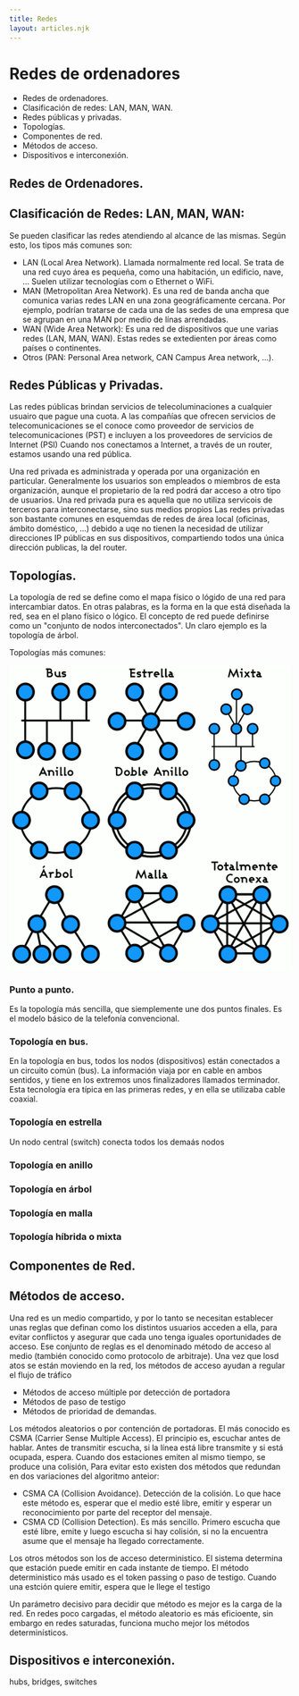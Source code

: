 ```yaml
---
title: Redes
layout: articles.njk
---
```


# Redes de ordenadores


- Redes de ordenadores. 
- Clasificación de redes: LAN, MAN, WAN. 
- Redes públicas y privadas. 
- Topologías. 
- Componentes de red. 
- Métodos de acceso. 
- Dispositivos e interconexión.

## Redes de Ordenadores.



## Clasificación de Redes: LAN, MAN, WAN: 

Se pueden clasificar las redes atendiendo al alcance de las mismas. Según esto, los tipos más comunes son: 

- LAN (Local Area Network). Llamada normalmente red local. Se trata de una red cuyo área es pequeña, como una habitación, un edificio, nave, ... Suelen utilizar tecnologías com o Ethernet o WiFi. 
- MAN (Metropolitan Area Network). Es una red de banda ancha que comunica varias redes LAN en una zona geográficamente cercana. Por ejemplo, podrían tratarse de cada una de las sedes de una empresa que se agrupan en una MAN por medio de línas arrendadas. 
- WAN (Wide Area Network): Es una red de dispositivos que une varias redes (LAN, MAN, WAN). Estas redes se extedienten por áreas como países o continentes. 
- Otros (PAN: Personal Area network, CAN Campus Area network, ...). 

## Redes Públicas y Privadas. 
Las redes públicas brindan servicios de telecoluminaciones a cualquier usuairo que pague una cuota. A las compañías que ofrecen servicios de telecomunicaciones se el conoce como proveedor de servicios de telecomunicaciones (PST) e incluyen a los proveedores de servicios de Internet (PSI)
Cuando nos conectamos a Internet, a través de un router, estamos usando una red pública.

Una red privada es administrada y operada por una organización en particular. Generalmente los usuarios son empleados o miembros de esta organización, aunque el propietario de la red podrá dar acceso a otro tipo de usuarios.
Una red privada pura es aquella que no utiliza servicois de terceros para interconectarse, sino sus medios propios
Las redes privadas son bastante comunes en esquemdas de redes de área local (oficinas, ámbito doméstico, ...) debido a uqe no tienen la necesidad de utilizar direcciones IP públicas en sus dispositivos, compartiendo todos una única dirección publicas, la del router. 

## Topologías. 
La topología de red se define como el mapa físico o lógido de una red para intercambiar datos. En otras palabras, es la forma en la que está diseñada la red, sea en el plano físico o lógico. El concepto de red puede definirse como un "conjunto de nodos interconectados". 
Un claro ejemplo es la topología de árbol.

Topologías más comunes: 

![Topologías de Red](img/topologias.png "Topologías")

### Punto a punto. 
Es la topología más sencilla, que siemplemente une dos puntos finales. Es el modelo básico de la telefonía convencional. 

### Topología en bus. 
En la topología en bus, todos los nodos (dispositivos) están conectados a un circuito común (bus). La información viaja por en cable en ambos sentidos, y tiene en los extremos unos finalizadores llamados terminador. Esta tecnología era típica en las primeras redes, y en ella se utilizaba cable coaxial. 

### Topología en estrella
Un nodo central (switch) conecta todos los demaás nodos

### Topología en anillo
### Topología en árbol
### Topología en malla
### Topología híbrida o mixta


## Componentes de Red. 


## Métodos de acceso. 
Una red es un medio compartido, y por lo tanto se necesitan establecer unas reglas que definan como los distintos usuarios acceden a ella, para evitar conflictos y asegurar que cada uno tenga iguales oportunidades de acceso. Ese conjunto de reglas es el denominado método de acceso al medio (también conocido como protocolo de arbitraje).
Una vez que losd atos se están moviendo en la red, los métodos de acceso ayudan a regular el flujo de tráfico

- Métodos de acceso múltiple por detección de portadora
- Métodos de paso de testigo
- Métodos de prioridad de demandas. 

Los métodos aleatorios o por contención de portadoras. El más conocido es CSMA (Carrier Sense Multiple Access). El principio es, escuchar antes de hablar. Antes de transmitir escucha, si la línea está libre transmite y si está ocupada, espera. Cuando dos estaciones emiten al mismo tiempo, se produce una colisión, Para evitar esto existen dos métodos que redundan en dos variaciones del algoritmo anteior: 
- CSMA CA (Collision Avoidance). Detección de la colisión. Lo que hace este método es, esperar que el medio esté libre, emitir y esperar un reconocimiento por parte del receptor del mensaje.
- CSMA CD (Collision Detection). Es más sencillo. Primero escucha que esté libre, emite y luego escucha si hay colisión, si no la encuentra asume que el mensaje ha llegado correctamente. 

Los otros métodos son los de acceso deterministico. El sistema determina que estación puede emitir en cada instante de tiempo. 
El método deterministico más usado es el token passing o paso de testigo. Cuando una estción quiere emitir, espera que le llege el testigo

Un parámetro decisivo para decidir que método es mejor es la carga de la red. En redes poco cargadas, el método aleatorio es más eficioente, sin embargo en redes saturadas, funciona mucho mejor los métodos determinísticos. 

## Dispositivos e interconexión. 

hubs, bridges, switches

